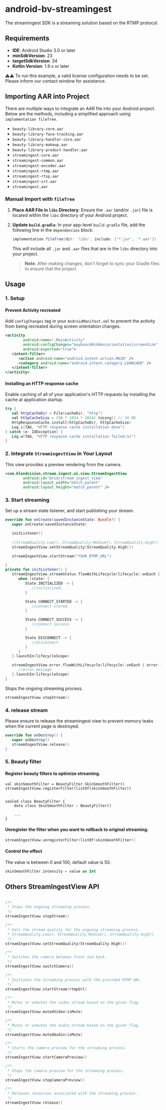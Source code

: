 # android-bv-streamingest

The streamingest SDK is a streaming solution based on the RTMP protocol.

## Requirements

- **IDE**: Android Studio 3.0 or later
- **minSdkVersion**: 23
- **targetSdkVersion**: 34
- **Kotlin Version**: 1.9.x or later

:warning::warning: To run this example, a valid license configuration needs to be set. Please inform our contact window for assistance.

## Importing AAR into Project

There are multiple ways to integrate an AAR file into your Android project. Below are the methods,
including a simplified approach using `implementation fileTree`.

- `beauty-library-core.aar`
- `beauty-library-face-tracking.aar`
- `beauty-library-handler-core.aar`
- `beauty-library-makeup.aar`
- `beauty-library-product-handler.aar`
- `streamingest-core.aar`
- `streamingest-common.aar`
- `streamingest-encoder.aar`
- `streamingest-rtmp.aar`
- `streamingest-rtsp.aar`
- `streamingest-srt.aar`
- `streamingest.aar`

### Manual Import with `fileTree`

1. **Place AAR File in `libs` Directory**: Ensure the `.aar` (and/or `.jar`) file is located within
   the `libs` directory of your Android project.

2. **Update `build.gradle`**: In your app-level `build.gradle` file, add the following line in
   the `dependencies` block:

    ```groovy
    implementation fileTree(dir: 'libs', include: ['*.jar', '*.aar'])
    ```

   This will include all `.jar` and `.aar` files that are in the `libs` directory into your project.

   > **Note**: After making changes, don't forget to sync your Gradle files to ensure that the
   project

## Usage

### 1. Setup

#### Prevent Activity recreated
Add `configChanges` tag in your `AndroidManifest.xml` to prevent the activity from being recreated during screen orientation changes.

```xml
<activity 
        android:name=".MainActivity" 
        android:configChanges="keyboardHidden|orientation|screenSize"
        android:exported="true">
   <intent-filter>
      <action android:name="android.intent.action.MAIN" />
      <category android:name="android.intent.category.LAUNCHER" />
   </intent-filter>
</activity>
```

#### Installing an HTTP response cache
Enable caching of all of your application's HTTP requests by installing the cache at application startup.
```kotlin
try {
   val httpCacheDir = File(cacheDir, "http")
   val httpCacheSize = (50 * 1024 * 1024).toLong() // 50 MB
   HttpResponseCache.install(httpCacheDir, httpCacheSize)
   Log.i(TAG, "HTTP response cache installation done")
} catch (e: IOException) {
   Log.w(TAG, "HTTP response cache installation failed:$e")
}
```

### 2. Integrate `StreamingestView` in Your Layout

This view provides a preview rendering from the camera.

```xml
<com.blendvision.stream.ingest.ui.view.StreamIngestView 
        android:id="@+id/stream_ingest_view"
        android:layout_width="match_parent" 
        android:layout_height="match_parent" />
```

### 3. Start streaming

Set up a stream state listener, and start publishing your stream.

```kotlin
override fun onCreate(savedInstanceState: Bundle?) {
   super.onCreate(savedInstanceState)

   initListener()
   
   //StreamQuality.Low()、StreamQuality.Medium()、StreamQuality.High()
   streamIngestView.setStreamQuality(StreamQuality.High())

   streamIngestView.startStream("YOUR_RTMP_URL")

}
private fun initListener() {
   streamIngestView.streamStatus.flowWithLifecycle(lifecycle).onEach { state ->
      when (state) {
         State.INITIALIZED -> {
            //initialized.
         }

         State.CONNECT_STARTED -> {
            //connect stared.
         }

         State.CONNECT_SUCCESS -> {
            //connect success
         }

         State.DISCONNECT -> {
            //disconnect
         }
      }
   }.launchIn(lifecycleScope)

   streamIngestView.error.flowWithLifecycle(lifecycle).onEach { error ->
      //error.message
   }.launchIn(lifecycleScope)
}
```

Stops the ongoing streaming process.

```kotlin
streamIngestView.stopStream()
```

### 4. release stream

Please ensure to release the streamingest view to prevent memory leaks when the current page is
destroyed.

```kotlin
override fun onDestroy() {
   super.onDestroy()
   streamIngestView.release()
}
```

### 5. Beauty filter

#### Register beauty filters to optimize streaming.
```kotlin=
val skinSmoothFilter = BeautyFilter.SkinSmoothFilter()
streamIngestView.registerFilter(listOf(skinSmoothFilter))


sealed class BeautyFilter {
    data class SkinSmoothFilter : BeautyFilter()

    ...
}
```

#### Unregister the filter when you want to rollback to original streaming.
```kotlin
streamIngestView.unregisterFilter(listOf(skinSmoothFilter))
```

#### Control the effect
The value is between 0 and 100, default value is 50.
```kotlin
skinSmoothFilter.intensity = value as Int
```


## Others StreamIngestView API

```kotlin

/**
 * Stops the ongoing streaming process.
 */
streamIngestView.stopStream()

/**
 * Sets the stream quality for the ongoing streaming process.
 * StreamQuality.Low()、StreamQuality.Medium()、StreamQuality.High()
 */
streamIngestView.setStreamQuality(StreamQuality.High())

/**
 * Switches the camera between front and back.
 */
streamIngestView.switchCamera()

/**
 * Initiates the streaming process with the provided RTMP URL.
 */
streamIngestView.startStream(rtmpUrl)

/**
 * Mutes or unmutes the video stream based on the given flag.
 */
streamIngestView.mutedVideo(isMute)

/**
 * Mutes or unmutes the audio stream based on the given flag.
 */
streamIngestView.mutedAudio(isMute)

/**
 * Starts the camera preview for the streaming process.
 */
streamIngestView.startCameraPreview()

/**
 * Stops the camera preview for the streaming process.
 */
streamIngestView.stopCameraPreview()

/**
 * Releases resources associated with the streaming process.
 */
streamIngestView.release()

```
